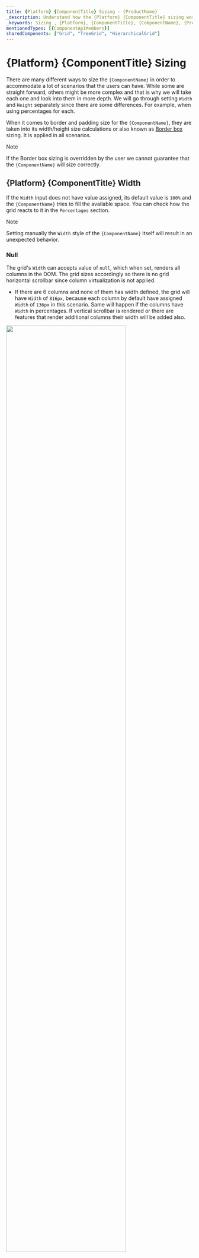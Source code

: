 ```yaml
---
title: {Platform} {ComponentTitle} Sizing - {ProductName}
_description: Understand how the {Platform} {ComponentTitle} sizing works and learn how to use the width and height in order to accommodate the different scenarios that users can have.
_keywords: Sizing , {Platform}, {ComponentTitle}, {ComponentName}, {ProductName}, Infragistics
mentionedTypes: [{ComponentApiMembers}]
sharedComponents: ["Grid", "TreeGrid", "HierarchicalGrid"]
---
```


# {Platform} {ComponentTitle} Sizing

There are many different ways to size the `{ComponentName}` in order to accommodate a lot of scenarios that the users can have. While some are straight forward, others might be more complex and that is why we will take each one and look into them in more depth. We will go through setting `Width` and `Height` separately since there are some differences. For example, when using percentages for each.

When it comes to border and padding size for the `{ComponentName}`, they are taken into its width/height size calculations or also known as [Border box](https://developer.mozilla.org/en-US/docs/Web/CSS/box-sizing) sizing. It is applied in all scenarios.

> [!Note]
> If the Border box sizing is overridden by the user we cannot guarantee that the `{ComponentName}` will size correctly.

## {Platform} {ComponentTitle} Width

If the `Width` input does not have value assigned, its default value is `100%` and the `{ComponentName}` tries to fill the available space. You can check how the grid reacts to it in the `Percentages` section.

> [!Note]
> Setting manually the `Width` style of the `{ComponentName}` itself will result in an unexpected behavior.

### Null

The grid's `Width` can accepts value of `null`, which when set, renders all columns in the DOM. The grid sizes accordingly so there is no grid horizontal scrollbar since column virtualization is not applied.

* If there are 6 columns and none of them has width defined, the grid will have `Width` of `816px`, because each column by default have assigned `Width` of `136px` in this scenario. Same will happen if the columns have `Width` in percentages. If vertical scrollbar is rendered or there are features that render additional columns their width will be added also.

<img src="../../../images/grid_sizing/columns-default-gridWidth-null-v2.jpg" style="width: 80%"/>

* If there are 6 columns with column width set to `200px` they will fit in our window and all will be visible:

<img src="../../../images/grid_sizing/width-null-no-scroll-v2.jpg" style="width: 80%"/>


* If there are more columns or ones with bigger width that go out of the browser's view, they will all still render. Let's have the same amount of columns but each with column width of `300px`. Since they don't all fit in the browser view area, it will create a scrollbar natively. The next example displays this exact scenario:

<img src="../../../images/grid_sizing/width-null-scroll-v2.jpg" style="width: 80%"/>

* If the grid has a parent element of any sort and it doesn't have any overflow set, it will still render all columns visible. Otherwise if the parent element has overflow `auto` or `scroll`, a scrollbar for that parent element will be rendered natively. The parent has bigger height for easier visualization in the following example.

<img src="../../../images/grid_sizing/width-null-parent-scroll-v2.jpg" style="width: 80%"/>

> [!Note]
> Due to this behavior, if the grid data contains too many columns, it might have significant impact on the browser performance, since all columns would be rendered without virtualization.

### Pixels

When the `{ComponentName}` has its `Width` input is set to pixels it will set the whole grid size to that value and it will be static. It will not react to any browser resizing or changes in the DOM, although this is not the case for the grid content:

* When width is set in pixels in order for the grid to render horizontal scrollbar, its content width needs to exceed the specified grid `Width`. Let's, for example, have the combined width of the columns exceed `1200px`. In this case a horizontal scrollbar will be rendered.

<img src="../../../images/grid_sizing/width-cols-scrollbar-v2.jpg" style="width: 80%"/>

* For scenarios where the grid has a parent element, it depends on the parent styling if it will render scrollbar or not. Everything else related to the grid itself is still retained. If the parent element width is smaller than the grid's width and has overflow style set to `auto` or `scroll`, it will render scrollbar natively. For example, if the parent has `width` set to `1000px` and the `{ComponentName}` `width` is still `1200px`, it will look similar to the following illustrations:

<img src="../../../images/grid_sizing/width-cols-scroll-parent-noscroll-v2.jpg" style="width: 80%"/>
<img src="../../../images/grid_sizing/width-cols-scroll-parent-scroll-v2.jpg" style="width: 80%"/>


### Percentages

When the `Width` of the `{ComponentName}` is set to percentages it will size the grid according to the parent element's width. If the parent element does not have width specified the `{ComponentName}` will size relative to the browser window.

* For example, if we set the grid `Width` input to `100%` and there is no parent element it will fill 100% of the available width of the browser window. If it is resized the grid will resize as well accordingly.

<img src="../../../images/grid_sizing/width-percent-100p-v2.jpg" style="width: 80%"/>

* If we set grid's width to `100%` and there is a parent element that has specific width of `1200px`, this will mean that the grid will size relative to that element and his final width will be `1200px`.

<img src="../../../images/grid_sizing/width-percent-parent-100p-v2.jpg" style="width: 80%"/>

* If we have a parent element with `Width` of `1000px` and have the grid's `Width` set to `150%`, the calculated grid width will be `1500px`. In this case the grid will still render fully visible but if we set `overflow: auto` of the parent, that parent will render scrollbar on its own.

<img src="../../../images/grid_sizing/width-percent-150p-parent-noscroll-v2.jpg" style="width: 80%"/>
<img src="../../../images/grid_sizing/width-percent-150p-parent-scroll-v2.jpg" style="width: 80%"/>

## {Platform} {ComponentTitle} Height

By default if no height is defined for the `{ComponentName}`, it will be set to `100%`. You can check how the grid reacts depending on the DOM structure in the `Percentages` section.

> [!Note]
> Setting manually the `Height` style of the `{ComponentName}` itself will result in an unexpected behavior.

### Null

The `{ComponentName}` `Height` input can accept `null` value, which when set, displays all rows with no scrollbar no matter how many they are. In this case, there is no vertical virtualization since the grid renders all rows anyway.

* If we have data with 14 rows in this case the grid will render all 14 of them and size the grid so all are visible without any empty space inside the grid.

<img src="../../../images/grid_sizing/height-null-14rows-v2.jpg" style="width: 80%"/>

* If we have 24 rows instead, the grid will still render all rows but since they are too many, they exceed the browser boundaries. That's why the browser itself will render vertical scrollbar by default so the user can scroll down to the rest of the rows.

<img src="../../../images/grid_sizing/height-null-24rows-v2.jpg" style="width: 80%"/>

* If there is a parent element with defined `Height`, the grid will still render all rows and not be affected. Let's say the parent has `Height` of `650px`. If it has `overflow` set to `auto` or `scroll`, it will render a vertical scrollbar but the grid will still be unaffected:

<img src="../../../images/grid_sizing/height-null-24rows-parent-noscroll-v2.jpg" style="width: 80%"/>
<img src="../../../images/grid_sizing/height-null-24rows-parent-scroll-v2.jpg" style="width: 80%"/>

> [!Note]
> Due to this behavior, if the grid data contains too many rows, it might have significant impact on the browser performance, since all rows would be rendered without virtualization.

### Pixels

Setting the `{ComponentName}` `Height` in pixels is more straightforward since the grid will size to that specific size in all occasions similarly to how `Width` is set in pixels.

* If we set, for example, the height `500px` with 4 rows for our data the grid will sit to that size and since 4 rows are not enough to fill the visible area it is expected to have some empty area.

<img src="../../../images/grid_sizing/height-500px-4rows-v2.jpg" style="width: 80%"/>

* If the number of rows exceeds the visible area of the grid when `Height` is set to pixels a vertical scrollbar will be rendered. For example, a grid with `500px` height set and 14 rows will be rendered the following way:

<img src="../../../images/grid_sizing/height-500px-14rows-v2.jpg" style="width: 80%"/>

* If there is a parent element with `Height` defined, unless it has `overflow` set to `auto` or `scroll`, the grid will still be fully visible. Otherwise it will render a scrollbar.

<img src="../../../images/grid_sizing/height-700px-14rows-parent-noscroll-v2.jpg" style="width: 80%"/>
<img src="../../../images/grid_sizing/height-700px-14rows-parent-scroll-v2.jpg" style="width: 80%"/>


### Percentages

When the `Height` input is set to percentages, the `{ComponentName}` will size based on the parent element height. If the parent element has its `Height` set in pixels or percentages, the grid will size relative to the size of the parent.

When the parent element does not have defined height, the browser does not assign height to it initially and sizes it based on its children and their size. That is why there is no way for the grid to know what base height to use in order to apply percentage sizing based on it. For this reason, it will render a maximum of 10 rows and if they are more rows, a vertical scrollbar will be rendered. Otherwise, the grid will fit to number of rendered rows. We will look in this scenario in more detail in the next examples.

Let's have `Width` set to `1200px` and the parent element not having any size applied to it:

* If there are less than 10 rows the grid will try to fit all rows in the visible area without having an empty space between the last row and the bottom of the visible area. For example, let's have the grid data to consist of 7 rows. The grid will render all 7 rows without vertical scrollbar and without empty space inside the grid.

<img src="../../../images/grid_sizing/height-undefined-7rows-v2.jpg" style="width: 80%"/>

* If there are more than 10 rows a vertical scrollbar will be rendered for the rest of the rows and only 10 rows can be visible at any time. In the next example only the row number is increased to 14.

<img src="../../../images/grid_sizing/height-undefined-14rows-v2.jpg" style="width: 80%"/>

* If we set the parent element height to `800px` and the `{ComponentName}` to `100%` height this means that the grid will be sized to 100 percentages of `800px`.

<img src="../../../images/grid_sizing/height-percent-100-parent-800px-v2.jpg" style="width: 80%"/>

* If the `{ComponentName}` `Height` is set to a number bigger than `100%` and the parent element has height, for the parent to render scrollbar it again needs to have `overflow` set to `auto` or `scroll`. Otherwise the grid will be fully visibly and size relative to the parent size.

<img src="../../../images/grid_sizing/height-percent-130p-parent-noscroll-v2.jpg" style="width: 80%"/>
<img src="../../../images/grid_sizing/height-percent-130p-parent-scroll-v2.jpg" style="width: 80%"/>

* If we want the grid to be sized to `100%` from the browser window we would need to set both `body` and parent grid element heights to `100%`. In this case, the parent element can be sized and the grid will size accordingly if the browser is resized.

<img src="../../../images/grid_sizing/height-percent-100-parent-100-v2.jpg" style="width: 80%"/>


## {Platform} {ComponentTitle} Column Sizing

Depending on the grid size itself, the columns inside it can also be sized differently that could result in scenarios where the grid renders horizontal scrollbar or not.  Columns can have width set in pixels, percentages or autosized when nothing is set. We will take a deeper look regarding these scenarios in this section.

### Default

By default when a column doesn't have a specified width it will try to autosize, so that it fills if any empty space is available in the grid view area. Autosized columns have minimum width of `136px`, so if the area available is less than `136px` for that column, it will default to that size.

When the grid is resized in these scenarios, the column width is also updated to reflect the changes, so it fills any new empty space available.

* If a column does not have specified `Width` and the `{ComponentName}` has `Width` set to `null`, it will be sized to the minimum of `136px`. This means that for a grid with `Width` `null` and 6 columns that don't have width, each column will be sized to `136px`.

<img src="../../../images/grid_sizing/columns-default-gridWidth-null-v2.jpg" style="width: 80%"/>

* When there are multiple autosized columns they will divide the available space between each other equally. This means that if we have 6 columns and there is empty area of `1200px`, each will size to `200px`.

<img src="../../../images/grid_sizing/columns-default-all-row-selectors-v2.jpg" style="width: 80%"/>

* If there is available empty space, so that each autosized column will be less than `136px`, all autosized columns will default to `136px` and the grid will render horizontal scrollbar. In the next example let's have 12 autosized columns and the grid `Width` set to `1000px`.

<img src="../../../images/grid_sizing/columns-default-all-min-136px-v2.jpg" style="width: 80%"/>

* If a column does not have `Width` specified, but all other columns have either `Width` in pixels or percentages, that column will try to also fill the available space. For example, if we don't have width set to the first column and all other 5 have `Width` of `100px`, the first will fill the rest.

<img src="../../../images/grid_sizing/columns-default-first-rest-100px-v2.jpg" style="width: 80%"/>

* Same applies if multiple columns does not have `Width` specified, all will divide the available space between each other equally. In the next illustration the first column has `Width` set to `100px`.

<img src="../../../images/grid_sizing/columns-default-all-first-100px-v2.jpg" style="width: 80%"/>

> [!Note]
> Feature columns like Row Selector checkbox column and etc. fill additional space that is taken into account when autosizing columns.

### Pixels

When columns have set specific `Width` in pixels, they stick to that size, unless they are resized manually. Since the combined `Width` of the columns is static, it can be less than the `{ComponentName}` `Width` or exceed it.

* If the combined `width` of all columns is less than the `{ComponentName}` `Width`, there would be an empty are inside the grid that the columns wouldn't be able to fill. This is the expected behavior of the `{ComponentName}`. In the next example the columns have `150px` width.

<img src="../../../images/grid_sizing/columns-150px-empty-area-v2.jpg" style="width: 80%"/>

* If the combined `Width` of all columns is bigger than the actual `{ComponentName}` `Width`, a horizontal scrollbar will be rendered. In the next example each of the 6 columns have width of `300px` and grid has width of `1200px`, which means that the columns combined have excess of `600px` that goes out of bounds.

<img src="../../../images/grid_sizing/columns-150px-extra-area-v2.jpg" style="width: 80%"/>


### Percentages

When columns have set `Width` in percentages, their size is calculated relatively to the grid size. It is similar to how width in pixels works, but provides also responsiveness to the columns which means that when the grid is resized, the columns also will resize accordingly.

* If the combined width of all columns is less than `100%`, similarly to when in pixels, there could be an empty area of the grid that the columns do not cover.

<img src="../../../images/grid_sizing/columns-percent-less-100p-v2.jpg" style="width: 80%"/>

* If the combined width is exactly `100%`, the columns will fill all available space of the grid.

<img src="../../../images/grid_sizing/columns-percent-100p-v2.jpg" style="width: 80%"/>

* If the combined width exceeds `100%` in order for the user to be able to see the columns out of view, a horizontal scrollbar is rendered.

<img src="../../../images/grid_sizing/columns-percent-bigger-100p-v2.jpg" style="width: 80%"/>

* If columns are set in percentages and the grid `Width` is set to `null`, it would apply `Width` of `136px` to each column. That is because the columns cannot be sized relatively to the grid, since it doesn't have `Width` itself and relies on its content to be sized when its `Width` is `null`. In the following example all 6 columns have `Width` set to `50%`:

<img src="../../../images/grid_sizing/columns-percent-gridWidth-null-v2.jpg" style="width: 80%"/>

<!-- ComponentStart: HierarchicalGrid -->

## {Platform} {ComponentTitle} Child Sizing

Because the `{ComponentName}` usually contains children, they can also have their `Width` and `Height` specified, in order to accommodate different scenarios. Since the children are defined using `RowIsland` template, this means that all children in the same level and island will have the same `Width` and `Height` property applied to them. 

### Width

The `Width` for the children does not behave much different than the `{ComponentName}` itself, since each child grid is instance of `{ComponentName}` as well.

The only difference is that the user cannot change the parent element of the child grid. That's why when the `Width` is set to percentages, the `100%` width allocated for the child is smaller than the parent grid `Width`. This is so that it is easier to distinguish when it is expanded. The following image displays the default child grid sizes, since it defaults to `100%` width.

<img src="../../../images/grid_sizing/hgrid-width-percentages-v2.jpg" style="width: 80%"/>

### Height

The `Height` of each child in the `{ComponentName}` behaves also similarly to the `Height` of the root level grid.

The difference is that for the child grid, when `Height` is set to percentages, it behaves as if the parent element has unset height. This means that in this scenario, the grid will render maximum of 10 rows. When the number of rows in the data is less than 10, the grid will size the view area to fit all the rows. If the data has more rows, a vertical scrollbar will be rendered and the view area will be sized to 10 rows height.

<img src="../../../images/grid_sizing/hgrid-height-percentages-v2.jpg" style="width: 80%"/>

<!-- ComponentEnd: HierarchicalGrid -->

## API References

* `{ComponentName}`
<!-- ComponentStart: Grid, HierarchicalGrid, PivotGrid -->
* `GridRow`
<!-- ComponentEnd: Grid, HierarchicalGrid, PivotGrid -->
<!-- ComponentStart: TreeGrid -->
* `TreeGridRow`
<!-- ComponentEnd: TreeGrid -->

## Additional Resources

* [{ComponentTitle} Overview](overview.md)
* [Virtualization and Performance](virtualization.md)

Our community is active and always welcoming to new ideas.

* [{ProductName} **Forums**](https://www.infragistics.com/community/forums/f/ignite-ui-for-{Platform})
* [{ProductName} **GitHub**](https://github.com/IgniteUI/igniteui-{Platform})
